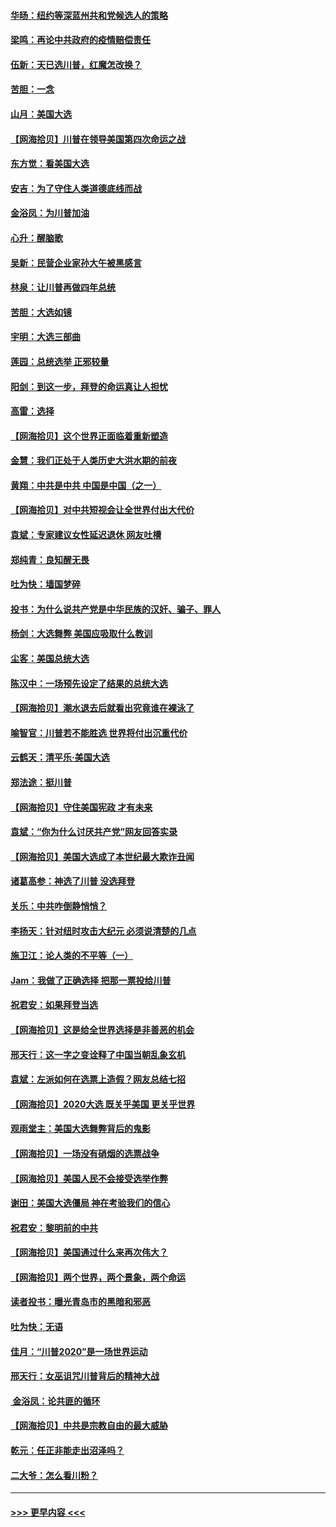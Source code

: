 #### [华旸：纽约等深蓝州共和党候选人的策略](../pages/nsc993/n12554309.md?t=11170951) 
#### [梁鸣：再论中共政府的疫情赔偿责任](../pages/nsc993/n12553012.md?t=11170951) 
#### [伍新：天已选川普，红魔怎改换？](../pages/nsc993/n12552970.md?t=11170951) 
#### [苦胆：一念](../pages/nsc993/n12552957.md?t=11170951) 
#### [山月：美国大选](../pages/nsc993/n12552446.md?t=11170951) 
#### [【网海拾贝】川普在领导美国第四次命运之战](../pages/nsc993/n12551973.md?t=11170951) 
#### [东方觉：看美国大选](../pages/nsc993/n12551647.md?t=11170951) 
#### [安吉：为了守住人类道德底线而战](../pages/nsc993/n12551111.md?t=11170951) 
#### [金浴凤：为川普加油](../pages/nsc993/n12551085.md?t=11170951) 
#### [心升：醒脑歌](../pages/nsc993/n12550984.md?t=11170951) 
#### [吴新：民营企业家孙大午被黑感言](../pages/nsc993/n12550656.md?t=11170951) 
#### [林泉：让川普再做四年总统](../pages/nsc993/n12550640.md?t=11170951) 
#### [苦胆：大选如镜](../pages/nsc993/n12550630.md?t=11170951) 
#### [宇明：大选三部曲](../pages/nsc993/n12550603.md?t=11170951) 
#### [莲园：总统选举 正邪较量](../pages/nsc993/n12550594.md?t=11170951) 
#### [阳剑：到这一步，拜登的命运真让人担忧](../pages/nsc993/n12549093.md?t=11170951) 
#### [高雷：选择](../pages/nsc993/n12549087.md?t=11170951) 
#### [【网海拾贝】这个世界正面临着重新塑造](../pages/nsc993/n12548326.md?t=11170951) 
#### [金慧：我们正处于人类历史大洪水期的前夜](../pages/nsc993/n12547914.md?t=11170951) 
#### [黄翔：中共是中共 中国是中国（之一）](../pages/nsc993/n12547576.md?t=11170951) 
#### [【网海拾贝】对中共短视会让全世界付出大代价](../pages/nsc993/n12546043.md?t=11170951) 
#### [袁斌：专家建议女性延迟退休 网友吐槽](../pages/nsc993/n12545424.md?t=11170951) 
#### [郑纯青：良知醒无畏](../pages/nsc993/n12545394.md?t=11170951) 
#### [吐为快：墙国梦碎](../pages/nsc993/n12545309.md?t=11170951) 
#### [投书：为什么说共产党是中华民族的汉奸、骗子、罪人](../pages/nsc993/n12545089.md?t=11170951) 
#### [杨剑：大选舞弊 美国应吸取什么教训](../pages/nsc993/n12543937.md?t=11170951) 
#### [尘客：美国总统大选](../pages/nsc993/n12543828.md?t=11170951) 
#### [陈汉中：一场预先设定了结果的总统大选](../pages/nsc993/n12543564.md?t=11170951) 
#### [【网海拾贝】潮水退去后就看出究竟谁在裸泳了](../pages/nsc993/n12543321.md?t=11170951) 
#### [喻智官：川普若不能胜选 世界将付出沉重代价](../pages/nsc993/n12541352.md?t=11170951) 
#### [云鹤天：清平乐‧美国大选](../pages/nsc993/n12540916.md?t=11170951) 
#### [郑法途：挺川普](../pages/nsc993/n12540898.md?t=11170951) 
#### [【网海拾贝】守住美国宪政 才有未来](../pages/nsc993/n12540423.md?t=11170951) 
#### [袁斌：“你为什么讨厌共产党”网友回答实录](../pages/nsc993/n12540208.md?t=11170951) 
#### [【网海拾贝】美国大选成了本世纪最大欺诈丑闻](../pages/nsc993/n12538029.md?t=11170951) 
#### [诸葛高参：神选了川普 没选拜登](../pages/nsc993/n12537664.md?t=11170951) 
#### [关乐：中共咋倒静悄悄？](../pages/nsc993/n12537615.md?t=11170951) 
#### [李扬天：针对纽时攻击大纪元 必须说清楚的几点](../pages/nsc993/n12536001.md?t=11170951) 
#### [施卫江：论人类的不平等（一）](../pages/nsc993/n12535700.md?t=11170951) 
#### [Jam：我做了正确选择 把那一票投给川普](../pages/nsc993/n12535743.md?t=11170951) 
#### [祝君安：如果拜登当选](../pages/nsc993/n12535726.md?t=11170951) 
#### [【网海拾贝】这是给全世界选择是非善恶的机会](../pages/nsc993/n12535061.md?t=11170951) 
#### [邢天行：这一字之变诠释了中国当朝乱象玄机](../pages/nsc993/n12533446.md?t=11170951) 
#### [袁斌：左派如何在选票上造假？网友总结七招](../pages/nsc993/n12533180.md?t=11170951) 
#### [【网海拾贝】2020大选 既关乎美国 更关乎世界](../pages/nsc993/n12533161.md?t=11170951) 
#### [观雨堂主：美国大选舞弊背后的鬼影](../pages/nsc993/n12533153.md?t=11170951) 
#### [【网海拾贝】一场没有硝烟的选票战争](../pages/nsc993/n12531883.md?t=11170951) 
#### [【网海拾贝】美国人民不会接受选举作弊](../pages/nsc993/n12528850.md?t=11170951) 
#### [谢田：美国大选僵局 神在考验我们的信心](../pages/nsc993/n12527932.md?t=11170951) 
#### [祝君安：黎明前的中共](../pages/nsc993/n12524071.md?t=11170951) 
#### [【网海拾贝】美国通过什么来再次伟大？](../pages/nsc993/n12523844.md?t=11170951) 
#### [【网海拾贝】两个世界，两个景象，两个命运](../pages/nsc993/n12521419.md?t=11170951) 
#### [读者投书：曝光青岛市的黑暗和邪恶](../pages/nsc993/n12520988.md?t=11170951) 
#### [吐为快：无语](../pages/nsc993/n12518588.md?t=11170951) 
#### [佳月：“川普2020”是一场世界运动](../pages/nsc993/n12518581.md?t=11170951) 
#### [邢天行：女巫诅咒川普背后的精神大战](../pages/nsc993/n12517257.md?t=11170951) 
#### [ 金浴凤：论共匪的循环](../pages/nsc993/n12517133.md?t=11170951) 
#### [【网海拾贝】中共是宗教自由的最大威胁](../pages/nsc993/n12516879.md?t=11170951) 
#### [乾元：任正非能走出沼泽吗？](../pages/nsc993/n12515831.md?t=11170951) 
#### [二大爷：怎么看川粉？](../pages/nsc993/n12515820.md?t=11170951) 

----
#### [ >>> 更早内容 <<< ](../indexes/nsc993-earlier.md)

